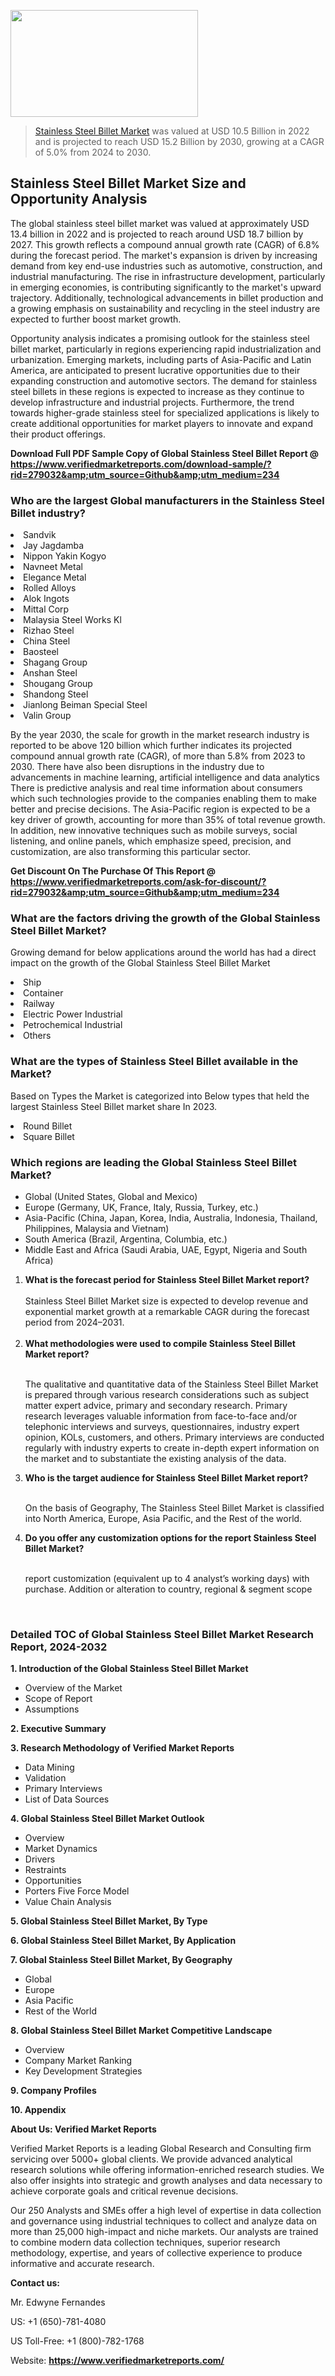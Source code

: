 <img src="https://ffe5etoiles.com/wp-content/uploads/2024/12/MST1-300x171.png" alt="" width="300" height="171" class="alignnone size-medium wp-image-20088" /><blockquote><p><p><a href="https://www.verifiedmarketreports.com/download-sample/?rid=279032&utm_source=Github&utm_medium=234" target="_blank">Stainless Steel Billet Market</a> was valued at USD 10.5 Billion in 2022 and is projected to reach USD 15.2 Billion by 2030, growing at a CAGR of 5.0% from 2024 to 2030.</p></blockquote><p><h2>Stainless Steel Billet Market Size and Opportunity Analysis</h2><p>The global stainless steel billet market was valued at approximately USD 13.4 billion in 2022 and is projected to reach around USD 18.7 billion by 2027. This growth reflects a compound annual growth rate (CAGR) of 6.8% during the forecast period. The market's expansion is driven by increasing demand from key end-use industries such as automotive, construction, and industrial manufacturing. The rise in infrastructure development, particularly in emerging economies, is contributing significantly to the market's upward trajectory. Additionally, technological advancements in billet production and a growing emphasis on sustainability and recycling in the steel industry are expected to further boost market growth.</p><p>Opportunity analysis indicates a promising outlook for the stainless steel billet market, particularly in regions experiencing rapid industrialization and urbanization. Emerging markets, including parts of Asia-Pacific and Latin America, are anticipated to present lucrative opportunities due to their expanding construction and automotive sectors. The demand for stainless steel billets in these regions is expected to increase as they continue to develop infrastructure and industrial projects. Furthermore, the trend towards higher-grade stainless steel for specialized applications is likely to create additional opportunities for market players to innovate and expand their product offerings.</p></p><p class=""><strong>Download Full PDF Sample Copy of Global Stainless Steel Billet Report @ <a href="https://www.verifiedmarketreports.com/download-sample/?rid=279032&amp;utm_source=Github&amp;utm_medium=234" target="_blank">https://www.verifiedmarketreports.com/download-sample/?rid=279032&amp;utm_source=Github&amp;utm_medium=234</a></strong></p><h3 id="" class="">Who are the largest Global manufacturers in the Stainless Steel Billet industry?</h3><p><li>Sandvik</li><li> Jay Jagdamba</li><li> Nippon Yakin Kogyo</li><li> Navneet Metal</li><li> Elegance Metal</li><li> Rolled Alloys</li><li> Alok Ingots</li><li> Mittal Corp</li><li> Malaysia Steel Works Kl</li><li> Rizhao Steel</li><li> China Steel</li><li> Baosteel</li><li> Shagang Group</li><li> Anshan Steel</li><li> Shougang Group</li><li> Shandong Steel</li><li> Jianlong Beiman Special Steel</li><li> Valin Group</li></p><div class=""><div class="" dir="" data-message-author-role="" data-message-id="" data-message-model-slug=""><div class=""><div class=""><div class=""><div class="" dir="" data-message-author-role="" data-message-id="" data-message-model-slug=""><div class=""><div class=""><p>By the year 2030, the scale for growth in the market research industry is reported to be above 120 billion which further indicates its projected compound annual growth rate (CAGR), of more than 5.8% from 2023 to 2030. There have also been disruptions in the industry due to advancements in machine learning, artificial intelligence and data analytics There is predictive analysis and real time information about consumers which such technologies provide to the companies enabling them to make better and precise decisions. The Asia-Pacific region is expected to be a key driver of growth, accounting for more than 35% of total revenue growth. In addition, new innovative techniques such as mobile surveys, social listening, and online panels, which emphasize speed, precision, and customization, are also transforming this particular sector.</p><p><strong>Get Discount On The Purchase Of This Report @&nbsp; <a href="https://www.verifiedmarketreports.com/ask-for-discount/?rid=279032&amp;utm_source=Github&amp;utm_medium=234" target="_blank">https://www.verifiedmarketreports.com/ask-for-discount/?rid=279032&amp;utm_source=Github&amp;utm_medium=234</a></strong></p></div></div></div></div></div></div></div></div><h3 id="" class="">What are the factors driving the growth of the Global Stainless Steel Billet Market?</h3><p id="" class="">Growing demand for below applications around the world has had a direct impact on the growth of the Global Stainless Steel Billet Market</p><p id="" class=""><li>Ship</li><li> Container</li><li> Railway</li><li> Electric Power Industrial</li><li> Petrochemical Industrial</li><li> Others</li></p><h3 id="" class="">What are the types of Stainless Steel Billet available in the Market?</h3><p id="" class="">Based on Types the Market is categorized into Below types that held the largest Stainless Steel Billet market share In 2023.</p><p id="" class=""><li>Round Billet</li><li> Square Billet</li></p><h3 id="" class="">Which regions are leading the Global Stainless Steel Billet Market?</h3><ul><li>Global (United States, Global and Mexico)</li><li>Europe (Germany, UK, France, Italy, Russia, Turkey, etc.)</li><li>Asia-Pacific (China, Japan, Korea, India, Australia, Indonesia, Thailand, Philippines, Malaysia and Vietnam)</li><li>South America (Brazil, Argentina, Columbia, etc.)</li><li>Middle East and Africa (Saudi Arabia, UAE, Egypt, Nigeria and South Africa)</li></ul><p><ol><li><strong>What is the forecast period for Stainless Steel Billet Market report?<br /></strong><br /><span data-sheets-root="1" data-sheets-value="{&quot;1&quot;:2,&quot;2&quot;:&quot;XXXX size is expected to develop revenue and exponential market growth at a remarkable CAGR during the forecast period from 2024&ndash;2030.&quot;}" data-sheets-userformat="{&quot;2&quot;:12674,&quot;4&quot;:{&quot;1&quot;:2,&quot;2&quot;:16776960},&quot;10&quot;:2,&quot;11&quot;:0,&quot;15&quot;:&quot;Arial&quot;,&quot;16&quot;:12}">Stainless Steel Billet Market size is expected to develop revenue and exponential market growth at a remarkable CAGR during the forecast period from 2024&ndash;2031.</span><br /><br /></li><li><strong>What methodologies were used to compile Stainless Steel Billet Market report?<br /><br /></strong><p>The qualitative and quantitative data of the&nbsp;Stainless Steel Billet Market is prepared through various research considerations such as subject matter expert advice, primary and secondary research. Primary research leverages valuable information from face-to-face and/or telephonic interviews and surveys, questionnaires, industry expert opinion, KOLs, customers, and others. Primary interviews are conducted regularly with industry experts to create in-depth expert information on the market and to substantiate the existing analysis of the data.&nbsp;</p></li><li><strong>Who is the target audience for Stainless Steel Billet Market report?<br /><br /></strong><p>On the basis of Geography, The&nbsp;Stainless Steel Billet Market is classified into North America, Europe, Asia Pacific, and the Rest of the world.</p></li><li><strong>Do you offer any customization options for the report Stainless Steel Billet Market?<br /><br /></strong><p>report customization (equivalent up to 4 analyst&rsquo;s working days) with purchase. Addition or alteration to country, regional &amp; segment scope</p><p>&nbsp;</p></li></ol></p><h3 id="" class="">Detailed TOC of Global Stainless Steel Billet Market Research Report, 2024-2032</h3><p id="" class=""><strong>1. Introduction of the Global Stainless Steel Billet Market</strong></p><ul><li>Overview of the Market</li><li>Scope of Report</li><li>Assumptions</li></ul><p id="" class=""><strong>2. Executive Summary</strong></p><p id="" class=""><strong>3. Research Methodology of&nbsp;Verified Market Reports</strong></p><ul><li>Data Mining</li><li>Validation</li><li>Primary Interviews</li><li>List of Data Sources</li></ul><p id="" class=""><strong>4. Global Stainless Steel Billet Market Outlook</strong></p><ul><li>Overview</li><li>Market Dynamics</li><li>Drivers</li><li>Restraints</li><li>Opportunities</li><li>Porters Five Force Model</li><li>Value Chain Analysis</li></ul><p id="" class=""><strong>5. Global Stainless Steel Billet Market, By&nbsp;Type</strong></p><p id="" class=""><strong>6. Global Stainless Steel Billet Market, By Application</strong></p><p id="" class=""><strong>7. Global Stainless Steel Billet Market, By Geography</strong></p><ul><li>Global</li><li>Europe</li><li>Asia Pacific</li><li>Rest of the World</li></ul><p id="" class=""><strong>8. Global Stainless Steel Billet Market Competitive Landscape</strong></p><ul><li>Overview</li><li>Company Market Ranking</li><li>Key Development Strategies</li></ul><p id="" class=""><strong>9. Company Profiles</strong></p><p id="" class=""><strong>10. Appendix</strong></p><p id="" class=""><strong>About Us: Verified Market Reports</strong></p><p id="" class="">Verified Market Reports is a leading Global Research and Consulting firm servicing over 5000+ global clients. We provide advanced analytical research solutions while offering information-enriched research studies. We also offer insights into strategic and growth analyses and data necessary to achieve corporate goals and critical revenue decisions.</p><p id="" class="">Our 250 Analysts and SMEs offer a high level of expertise in data collection and governance using industrial techniques to collect and analyze data on more than 25,000 high-impact and niche markets. Our analysts are trained to combine modern data collection techniques, superior research methodology, expertise, and years of collective experience to produce informative and accurate research.</p><p id="" class=""><strong>Contact us:</strong></p><p id="" class="">Mr. Edwyne Fernandes</p><p id="" class="">US: +1 (650)-781-4080</p><p id="" class="">US Toll-Free: +1 (800)-782-1768</p><p id="" class="">Website: <a target="" data-test-app-aware-link=""><strong>https://www.verifiedmarketreports.com/</strong></a></p>
